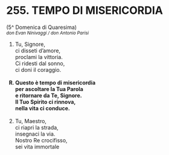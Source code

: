 # 255. TEMPO DI MISERICORDIA

(5^ Domenica di Quaresima)   
<sub><i>don Evan Ninivaggi / don Antonio Parisi</i></sub>
<ol>
	<li>Tu, Signore,<br>
		ci disseti d’amore,<br>
		proclami la vittoria.<br>
		Ci ridesti dal sonno,<br>
		ci doni il coraggio.</li><br>
	<b><li type="A" value="18">Questo è tempo di misericordia<br>
		per ascoltare la Tua Parola<br>
		e ritornare da Te, Signore.<br>
		Il Tuo Spirito ci rinnova,<br>
		nella vita ci conduce.</li></b><br>
	<li value="2">Tu, Maestro,<br>
		ci riapri la strada,<br>
		insegnaci la via.<br>
		Nostro Re crocifisso,<br>
		sei vita immortale</li>
</ol>
